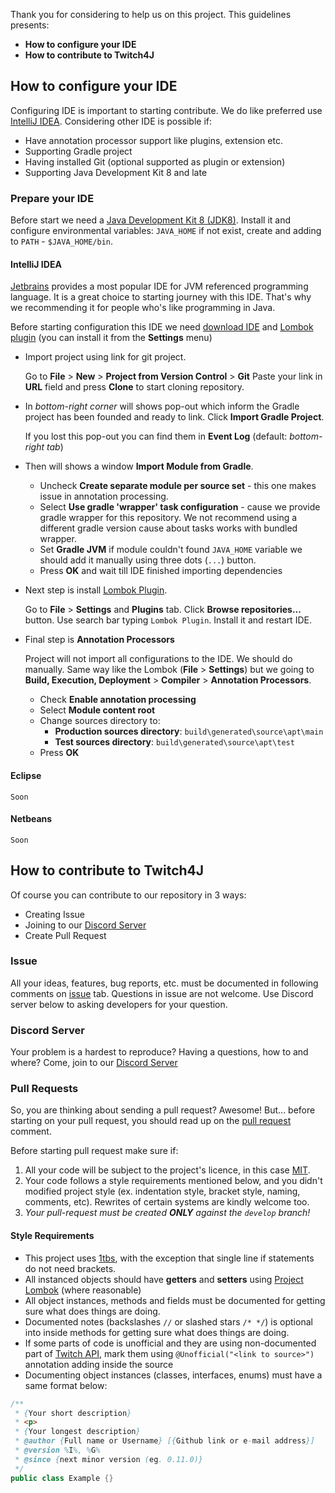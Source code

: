 Thank you for considering to help us on this project. This guidelines presents: 
* **How to configure your IDE**
* **How to contribute to Twitch4J**

## How to configure your IDE
Configuring IDE is important to starting contribute. We do like preferred use [IntelliJ IDEA](https://www.jetbrains.com/idea/). 
Considering other IDE is possible if:
* Have annotation processor support like plugins, extension etc.
* Supporting Gradle project
* Having installed Git (optional supported as plugin or extension)
* Supporting Java Development Kit 8 and late

### Prepare your IDE
Before start we need a [Java Development Kit 8 (JDK8)](http://www.oracle.com/technetwork/java/javase/downloads/jdk8-downloads-2133151.html). Install it and configure environmental variables: `JAVA_HOME` if not exist, create and adding to `PATH` - `$JAVA_HOME/bin`.
#### IntelliJ IDEA
[Jetbrains](https://www.jetbrains.com/) provides a most popular IDE for JVM referenced programming language.
It is a great choice to starting journey with this IDE. That's why we recommending it for people who's like programming in Java.

Before starting configuration this IDE we need [download IDE](https://www.jetbrains.com/idea/download/) and [Lombok plugin](https://plugins.jetbrains.com/plugin/6317-lombok-plugin) (you can install it from the **Settings** menu)
* Import project using link for git project. 
	
	Go to **File** > **New** > **Project from Version Control** > **Git**
	Paste your link in **URL** field and press **Clone** to start cloning repository.

* In *bottom-right corner* will shows pop-out which inform the Gradle project has been founded and ready to link. Click **Import Gradle Project**.

	If you lost this pop-out you can find them in **Event Log** (default: *bottom-right tab*)

* Then will shows a window **Import Module from Gradle**. 
	* Uncheck **Create separate module per source set** - this one makes issue in annotation processing.
	* Select **Use gradle 'wrapper' task configuration** - cause we provide gradle wrapper for this repository. We not recommend using a different gradle version cause about tasks works with bundled wrapper.
	* Set **Gradle JVM** if module couldn't found `JAVA_HOME` variable we should add it manually using three dots (`...`) button.
	* Press **OK** and wait till IDE finished importing dependencies
	
* Next step is install [Lombok Plugin](https://plugins.jetbrains.com/plugin/6317-lombok-plugin).
	
	Go to **File** > **Settings** and **Plugins** tab. Click **Browse repositories...** button. Use search bar typing `Lombok Plugin`. Install it and restart IDE.
	
* Final step is **Annotation Processors**
	
	Project will not import all configurations to the IDE. We should do manually.
	Same way like the Lombok (**File** > **Settings**) but we going to **Build, Execution, Deployment** > **Compiler** > **Annotation Processors**.
	* Check **Enable annotation processing**
	* Select **Module content root**
	* Change sources directory to:
		* **Production sources directory**: `build\generated\source\apt\main`
		* **Test sources directory**: `build\generated\source\apt\test`
	* Press **OK**
	
#### Eclipse
	Soon
#### Netbeans
	Soon


## How to contribute to Twitch4J
Of course you can contribute to our repository in 3 ways:
* Creating Issue
* Joining to our [Discord Server](https://discord.gg/FQ5vgW3)
* Create Pull Request

### Issue
All your ideas, features, bug reports, etc. must be documented in following comments on [issue](https://github.com/twitch4j/twitch4j/issues/new) tab.
Questions in issue are not welcome. Use Discord server below to asking developers for your question.

### Discord Server
Your problem is a hardest to reproduce? Having a questions, how to and where? Come, join to our [Discord Server](https://discord.gg/FQ5vgW3)

### Pull Requests
So, you are thinking about sending a pull request? Awesome! But... before starting on your pull request, you should read up on
the [pull request](https://github.com/twitch4j/twitch4j/compare) comment.

Before starting pull request make sure if:

1. All your code will be subject to the project's licence, in this case [MIT](https://github.com/twitch4j/twitch4j/blob/master/LICENSE).
2. Your code follows a style requirements mentioned below, and you didn't modified project style (ex. indentation style, bracket style, naming, comments, etc). 
Rewrites of certain systems are kindly welcome too.
3. *Your pull-request must be created **ONLY** against the `develop` branch!* 

#### Style Requirements
* This project uses [1tbs](https://en.wikipedia.org/wiki/Indentation_style#1TBS), with the exception that single 
line if statements do not need brackets.
* All instanced objects should have **getters** and **setters** using [Project Lombok](https://projectlombok.org/) (where reasonable)
* All object instances, methods and fields must be documented for getting sure what does things are doing.
* Documented notes (backslashes `//` or slashed stars `/* */`) is optional into inside methods for getting sure what does things are doing.
* If some parts of code is unofficial and they are using non-documented part of [Twitch API](https://dev.twitch.tv/docs), mark them using `@Unofficial("<link to source>")` annotation adding inside the source
* Documenting object instances (classes, interfaces, enums) must have a same format below:
```java
/**
 * {Your short description}
 * <p>
 * {Your longest description}
 * @author {Full name or Username} [{Github link or e-mail address}]
 * @version %I%, %G%
 * @since {next minor version (eg. 0.11.0)}
 */
public class Example {}
```
